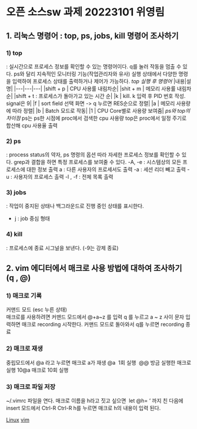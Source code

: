 # 오픈 소스sw 과제 20223101 위영림 

## 1. 리눅스 명령어 : top, ps, jobs, kill 명령어 조사하기
### 1) top
 : 실시간으로 프로세스 정보를 확인할 수 있는 명령어이다. q를 눌러 작동을 멈출 수 있다. ps와 달리 지속적인 모니터링 기능(작업관리자와 유사)
실행 상태에서 다양한 명령을 입력하여 프로세스 상태를 출력하거나 제어가 가능하다.
*top 실행 후 명령어*
|내용|설명|
|---|---|---|
|shift + p | CPU 사용률 내림차순|
|shit + m | 메모리 사용률 내림차순|
|shift + t : 프로세스가 돌아가고 있는 시간 순|
|k | kill. k 입력 후 PID 번호 작성. signal은 9|
|f | sort field 선택 화면 -> q 누르면 RES순으로 정렬|
|a | 메모리 사용량에 따라 정렬|
|b | Batch 모드로 작동|
|1 | CPU Core별로 사용량 보여줌|
*ps와 top의 차이점*
  ps는 ps한 시점에 proc에서 검색한 cpu 사용량
  top은 proc에서 일정 주기로 합산해 cpu 사용율 출력

### 2) ps 
: process status의 약자, ps 명령의 옵션 따라 자세한 프로세스 정보를 확인할 수 있다. grep과 결합을 하면 특정 프로세스를 보여줄 수 있다.
-A, -e : 시스템상의 모든 프로세스에 대한 정보 출력
a : 다른 사용자의 프로세서도 출력
-a : 세션 리더 빼고 출력
-u : 사용자의 프로세스 출력
-l , -f : 전체 목록 출력
### 3) jobs
 : 작업이 중지된 상태나 백그라운드로 진행 중인 상태를 표시한다. 
- j : job 중심 형태
### 4) kill 
: 프로세스에 종료 시그널을 보낸다. (-9는 강제 종료)

## 2. vim 에디터에서 매크로 사용 방법에 대하여 조사하기 (q , @)
### 1) 매크로 기록
커맨드 모드 (esc 누른 상태)  
매크로를 사용하려면 커맨드 모드에서 @+a~z 를 입력
q 를 누르고 a ~ z 사이 문자 입력하면 매크로 recording 시작한다. 커맨드 모드로 돌아와서 q를 누르면 recording 종료

### 2) 매크로 재생
중립모드에서 @a 라고 누르면 매크로 a가 재생
@a  1회 실행 
@@ 방금 실행한 매크로 실행
10@a 매크로 10회 실행

### 3) 매크로 파일 저장
 ~/.vimrc 파일을 연다.
매크로 이름을 h라고 짓고 싶으면
 let @h= ‘ 까지 친 다음에 insert 모드에서 Ctrl-R Ctrl-R h를 누르면 매크로 h의 내용이 입력 된다.

[Linux](https://forcecore.tistory.com/1255)
[vim](https://zzsza.github.io/development/2018/07/18/linux-top/)
 
 



